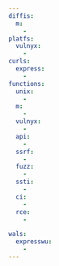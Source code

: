 ```yaml
---
diffis:
  m:
    -
platfs:
  vulnyx:
    -
curls:
  express:
    -
functions:
  unix:
    -
  m:
    -
  vulnyx:
    -
  api:
    -
  ssrf:
    -
  fuzz:
    -
  ssti:
    -
  ci:
    -
  rce:
    -

wals:
  expresswu:
    -
---
```

